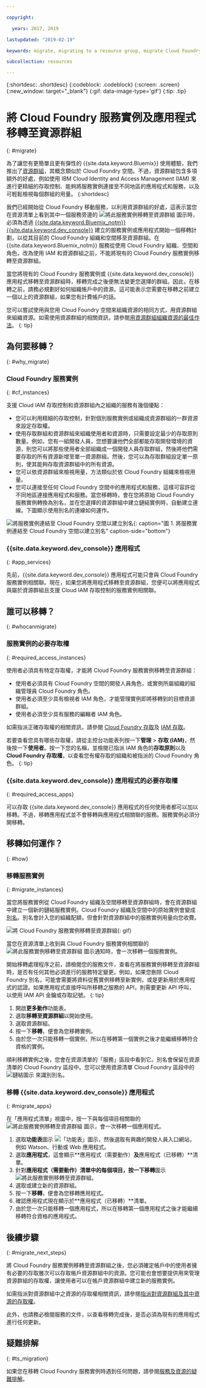```yaml
---

copyright:

  years: 2017, 2019

lastupdated: "2019-02-19"

keywords: migrate, migrating to a resource group, migrate Cloud Foundry

subcollection: resources

---
```


{:shortdesc: .shortdesc}
{:codeblock: .codeblock}
{:screen: .screen}
{:new_window: target="_blank"}
{:gif: data-image-type='gif'}
{:tip: .tip}

# 將 Cloud Foundry 服務實例及應用程式移轉至資源群組
{: #migrate}

為了讓您有更簡單且更有彈性的 {{site.data.keyword.Bluemix}} 使用體驗，我們推出了[資源群組](/docs/resources?topic=resources-rgs)，其概念類似於 Cloud Foundry 空間。不過，資源群組包含多項額外的好處，例如使用 IBM Cloud Identity and Access Management (IAM) 來進行更精細的存取控制、能夠將服務實例連接至不同地區的應用程式和服務，以及可輕鬆檢視每個群組的用量。
{:shortdesc}

我們已經開始從 Cloud Foundry 移動服務，以利用資源群組的好處，這表示當您在資源清單上看到其中一個服務旁邊的 ![將此服務實例移轉至資源群組](images/migrate.svg "將此服務實例移轉至資源群組") 圖示時，必須為透過 [{{site.data.keyword.Bluemix_notm}} {{site.data.keyword.dev_console}}](https://cloud.ibm.com/developer/appservice/dashboard) 建立的服務實例或應用程式開始一個移轉計劃，以從其目前的 Cloud Foundry 組織和空間移至資源群組。在 {{site.data.keyword.Bluemix_notm}} 服務從使用 Cloud Foundry 組織、空間和角色，改為使用 IAM 和資源群組之前，不能將現有的 Cloud Foundry 服務實例移轉至資源群組。

當您將現有的 Cloud Foundry 服務實例或 {{site.data.keyword.dev_console}} 應用程式移轉至資源群組時，移轉完成之後便無法變更您選擇的群組。因此，在移轉之前，請務必規劃好如何組織帳戶中的資源。這可能表示您需要在移轉之前建立一個以上的資源群組，如果您有計費帳戶的話。

您可以嘗試使用與您用 Cloud Foundry 空間來組織資源的相同方式，用資源群組來組織資源。如需使用資源群組的相關資訊，請參閱[用資源群組組織資源的最佳作法](/docs/resources?topic=resources-bp_resourcegroups)。
{: tip}


## 為何要移轉？
{: #why_migrate}

### Cloud Foundry 服務實例
{: #cf_instances}

支援 Cloud IAM 存取控制和資源群組內之組織的服務有幾個優點：

* 您可以利用精細的存取控制，針對個別服務實例或組織成資源群組的一群資源來設定存取權。
* 使用存取群組和資源群組來組織使用者和資源時，只需要設定最少的存取原則數量。例如，您有一組開發人員，您想要讓他們全部都能存取開發環境的資源，則您可以將那些使用者全部組織成一個開發人員存取群組，然後將他們需要存取的所有資源新增至單一資源群組。然後，您可以為存取群組設定單一原則，使其能夠存取資源群組中的所有資源。
* 您可以依資源群組來檢視用量，方法類似於依 Cloud Foundry 組織來檢視用量。
* 您可以連接至任何 Cloud Foundry 空間中的應用程式和服務，這樣可容許從不同地區連接應用程式和服務。當您移轉時，會在您將原始 Cloud Foundry 服務實例轉換為別名，並在您選擇的資源群組中建立鏈結實例時，自動建立連線。下圖顯示使用別名的連線如何運作。

![將服務實例連結至 Cloud Foundry 空間以建立別名](images/alias.svg "將服務實例連結至 Cloud Foundry 空間以建立別名"){: caption="圖 1. 將服務實例連結至 Cloud Foundry 空間以建立別名" caption-side="bottom"}

### {{site.data.keyword.dev_console}} 應用程式 
{: #app_services}

先前，{{site.data.keyword.dev_console}} 應用程式可能只會與 Cloud Foundry 服務實例相關聯。現在，如果您將應用程式移轉至資源群組，您便可以將應用程式與屬於資源群組且支援 Cloud IAM 存取控制的服務實例相關聯。

## 誰可以移轉？
{: #whocanmigrate}

### 服務實例的必要存取權
{: #required_access_instances}

使用者必須具有特定存取權，才能將 Cloud Foundry 服務實例移轉至資源群組：

* 使用者必須具有 Cloud Foundry 空間的開發人員角色，或實例所屬組織的組織管理員 Cloud Foundry 角色。
* 使用者必須至少具有檢視者 IAM 角色，才能管理實例即將移轉到的目標資源群組。
* 使用者必須至少具有服務的編輯者 IAM 角色。

如需指派正確存取權的相關資訊，請參閱 [Cloud Foundry 存取](/docs/iam?topic=iam-cfaccess)及 [IAM 存取](/docs/iam?topic=iam-userroles#platformrolestable1)。

若要查看您具有哪些存取權，請從主控台功能表列按一下**管理** &gt; **存取 (IAM)**，然後按一下**使用者**。按一下您的名稱，並檢閱已指派 IAM 角色的**存取原則**以及 **Cloud Foundry 存取權**，以查看您有權存取的組織和被指派的 Cloud Foundry 角色。
{: tip}

### {{site.data.keyword.dev_console}} 應用程式的必要存取權
{: #required_access_apps}

可以存取 {{site.data.keyword.dev_console}} 應用程式的任何使用者都可以加以移轉。不過，移轉應用程式並不會移轉與應用程式相關聯的服務。服務實例必須分開移轉。

## 移轉如何運作？
{: #how}

### 移轉服務實例
{: #migrate_instances}

當您將服務實例從 Cloud Foundry 組織及空間移轉至資源群組時，會在資源群組中建立一個新的鏈結服務實例。Cloud Foundry 組織及空間中的原始實例會變成[別名](/docs/resources?topic=resources-connect_app#what_is_alias)。別名會計入您的組織配額，但會針對資源群組中的服務實例用量向您收費。

![將 Cloud Foundry 服務實例移轉至資源群組](images/migration.gif){: gif}

當您在資源清單上收到與 Cloud Foundry 服務實例相關聯的 ![將此服務實例移轉至資源群組](images/migrate.svg "將此服務實例移轉至資源群組") 圖示通知時，會一次移轉一個服務實例。

開始移轉處理程序之前，請檢閱您的服務文件，查看在將服務實例移轉至資源群組時，是否有任何其他必須進行的服務特定變更。例如，如果您刪除 Cloud Foundry 別名，可能會需要將資料從舊實例移轉至新實例，或是更新用於應用程式的認證。如果應用程式直接呼叫所移轉之服務的 API，則需要更新 API 呼叫，以使用 IAM API 金鑰或存取記號。
{: tip}

1. 開啟**更多動作**功能表。
2. 選取**移轉至資源群組**以開始使用。
3. 選取資源群組。
4. 按一下**移轉**，便會為您移轉實例。
5. 由於您一次只能移轉一個實例，所以在移轉第一個實例之後才能繼續移轉符合資格的實例。

順利移轉實例之後，您會在資源清單的「服務」區段中看到它。別名會保留在資源清單的 Cloud Foundry 區段中。您可以使用資源清單 Cloud Foundry 區段中的 ![鏈結圖示](images/link.svg "代表別名的鏈結圖示") 來識別別名。

### 移轉 {{site.data.keyword.dev_console}} 應用程式
{: #migrate_apps}

在「應用程式清單」視圖中，按一下與每個項目相關聯的 ![將此服務實例移轉至資源群組](images/migrate.svg "將此服務實例移轉至資源群組") 圖示，會一次移轉一個應用程式。

1. 選取**功能表**圖示 ![「功能表」圖示](../icons/icon_hamburger.svg)，然後選取有興趣的開發人員入口網站，例如 Watson、行動或 Web 應用程式。
2. 選取**應用程式**，這會顯示**應用程式（需要動作）**及**應用程式（已移轉）**清單。
3. 針對**應用程式（需要動作）**清單中的每個項目，按一下**移轉**圖示 ![將此服務實例移轉至資源群組](images/migrate.svg "將此服務實例移轉至資源群組")。
4. 選取或建立新的資源群組。
5. 按一下**移轉**，便會為您移轉應用程式。
6. 確認應用程式現在顯示於**應用程式（已移轉）**清單。
7. 由於您一次只能移轉一個應用程式，所以在移轉第一個應用程式之後才能繼續移轉符合資格的應用程式。


## 後續步驟
{: #migrate_next_steps}

將 Cloud Foundry 服務實例移轉至資源群組之後，您必須確定帳戶中的使用者擁有必要的存取層次可以存取帳戶資源群組中的資源。您可能也會想要提供用來管理資源群組的存取權，讓使用者可以在帳戶資源群組中建立新的服務實例。

如需指派對資源群組中之資源的存取權相關資訊，請參閱[指派對資源群組及其中資源的存取權](/docs/resources?topic=resources-bp_resourcegroups#assigning_access_rgs)。

此外，也請務必檢閱服務的文件，以查看移轉完成後，是否必須為現有的應用程式進行任何更新。


## 疑難排解
{: #ts_migration}

如果您在移轉 Cloud Foundry 服務實例時遇到任何問題，請參閱[服務及資源的疑難排解](/docs/resources?topic=resources-services)。
